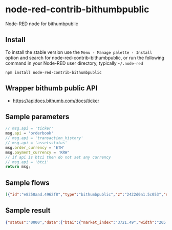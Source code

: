 node-red-contrib-bithumbpublic
================

Node-RED node for bithumbpublic



## Install

To install the stable version use the `Menu - Manage palette - Install`
option and search for node-red-contrib-bithumbpublic, or run the following
command in your Node-RED user directory, typically `~/.node-red`

    npm install node-red-contrib-bithumbpublic

## Wrapper bithumb public API  
- https://apidocs.bithumb.com/docs/ticker

## Sample parameters
```js
// msg.api = 'ticker'
msg.api = 'orderbook'
// msg.api = 'transaction_history'
// msg.api = 'assetsstatus'
msg.order_currency = 'ETH'
msg.payment_currency = 'KRW'
// if api is btci then do not set any currency
// msg.api = 'btci'
return msg;

```

## Sample flows
```json
[{"id":"e8250aad.4962f8","type":"bithumbpublic","z":"2422d0a1.5c053","name":"","api":"ticker","order_currency":"BTC","payment_currency":"KRW","x":590,"y":160,"wires":[["8f98f6f3.43cb98"]]},{"id":"d50385f7.cd3d28","type":"function","z":"2422d0a1.5c053","name":"","func":"// msg.api = 'ticker'\nmsg.api = 'orderbook'\n// msg.api = 'transaction_history'\n// msg.api = 'assetsstatus'\n// msg.api = 'btci'\nmsg.order_currency = 'ETH'\nmsg.payment_currency = 'KRW'\nreturn msg;","outputs":1,"noerr":0,"initialize":"","finalize":"","x":380,"y":160,"wires":[["e8250aad.4962f8"]]},{"id":"23f2ba3e.8464c6","type":"inject","z":"2422d0a1.5c053","name":"","props":[{"p":"payload"},{"p":"topic","vt":"str"}],"repeat":"","crontab":"","once":false,"onceDelay":0.1,"topic":"","payload":"","payloadType":"date","x":200,"y":160,"wires":[["d50385f7.cd3d28"]]},{"id":"8f98f6f3.43cb98","type":"debug","z":"2422d0a1.5c053","name":"","active":true,"tosidebar":true,"console":false,"tostatus":false,"complete":"payload","targetType":"msg","statusVal":"","statusType":"auto","x":810,"y":160,"wires":[]}]
```

## Sample result
```json
{"status":"0000","data":{"btai":{"market_index":"3721.49","width":"205.03","rate":"5.83"},"btmi":{"market_index":"7160.36","width":"204.89","rate":"2.95"},"date":"1617750682738"}}
```
